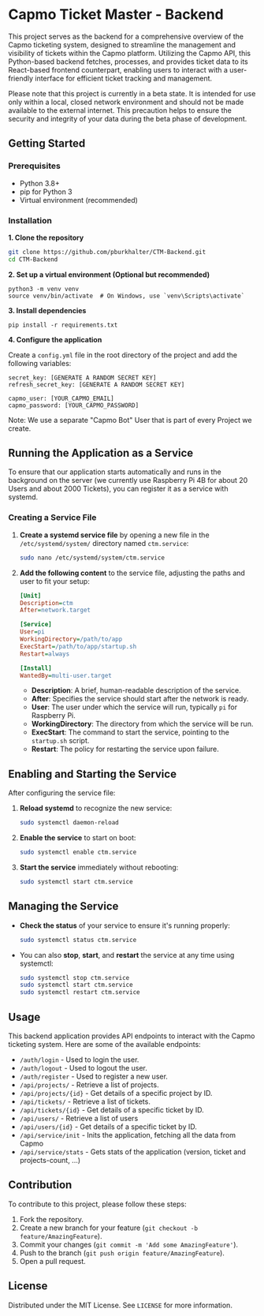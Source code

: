 # Capmo Ticket Master - Backend

This project serves as the backend for a comprehensive overview of the Capmo ticketing system, designed to streamline the management and visibility of tickets within the Capmo platform. Utilizing the Capmo API, this Python-based backend fetches, processes, and provides ticket data to its React-based frontend counterpart, enabling users to interact with a user-friendly interface for efficient ticket tracking and management.

Please note that this project is currently in a beta state. It is intended for use only within a local, closed network environment and should not be made available to the external internet. This precaution helps to ensure the security and integrity of your data during the beta phase of development.


## Getting Started

### Prerequisites

- Python 3.8+
- pip for Python 3
- Virtual environment (recommended)

### Installation

**1. Clone the repository**

```bash
git clone https://github.com/pburkhalter/CTM-Backend.git
cd CTM-Backend
``` 

**2. Set up a virtual environment (Optional but recommended)**


``` 
python3 -m venv venv
source venv/bin/activate  # On Windows, use `venv\Scripts\activate`
``` 

**3. Install dependencies**


```
pip install -r requirements.txt
```

**4.  Configure the application**

Create a `config.yml` file in the root directory of the project and add the following variables:

```
secret_key: [GENERATE A RANDOM SECRET KEY]
refresh_secret_key: [GENERATE A RANDOM SECRET KEY]

capmo_user: [YOUR_CAPMO_EMAIL]
capmo_password: [YOUR_CAPMO_PASSWORD]
```

Note: We use a separate "Capmo Bot" User that is part of every Project we create.

## Running the Application as a Service

To ensure that our application starts automatically and runs in the background on the server (we currently use Raspberry Pi 4B for about 20 Users and about 2000 Tickets), you can register it as a service with systemd. 

### Creating a Service File

1. **Create a systemd service file** by opening a new file in the `/etc/systemd/system/` directory named `ctm.service`:

    ```bash
    sudo nano /etc/systemd/system/ctm.service
    ```

2. **Add the following content** to the service file, adjusting the paths and user to fit your setup:

    ```ini
    [Unit]
    Description=ctm
    After=network.target

    [Service]
    User=pi
    WorkingDirectory=/path/to/app
    ExecStart=/path/to/app/startup.sh
    Restart=always

    [Install]
    WantedBy=multi-user.target
    ```

    - **Description**: A brief, human-readable description of the service.
    - **After**: Specifies the service should start after the network is ready.
    - **User**: The user under which the service will run, typically `pi` for Raspberry Pi.
    - **WorkingDirectory**: The directory from which the service will be run.
    - **ExecStart**: The command to start the service, pointing to the `startup.sh` script.
    - **Restart**: The policy for restarting the service upon failure.

## Enabling and Starting the Service

After configuring the service file:

1. **Reload systemd** to recognize the new service:

    ```bash
    sudo systemctl daemon-reload
    ```

2. **Enable the service** to start on boot:

    ```bash
    sudo systemctl enable ctm.service
    ```

3. **Start the service** immediately without rebooting:

    ```bash
    sudo systemctl start ctm.service
    ```

## Managing the Service

- **Check the status** of your service to ensure it's running properly:

    ```bash
    sudo systemctl status ctm.service
    ```

- You can also **stop**, **start**, and **restart** the service at any time using systemctl:

    ```bash
    sudo systemctl stop ctm.service
    sudo systemctl start ctm.service
    sudo systemctl restart ctm.service
    ```

Usage
-----

This backend application provides API endpoints to interact with the Capmo ticketing system. Here are some of the available endpoints:

-   `/auth/login` - Used to login the user.
-   `/auth/logout` - Used to logout the user.
-   `/auth/register` - Used to register a new user.
-   `/api/projects/` - Retrieve a list of projects.
-   `/api/projects/{id}` - Get details of a specific project by ID.
-   `/api/tickets/` - Retrieve a list of tickets.
-   `/api/tickets/{id}` - Get details of a specific ticket by ID.
-   `/api/users/` - Retrieve a list of users
-   `/api/users/{id}` - Get details of a specific ticket by ID.
-   `/api/service/init` - Inits the application, fetching all the data from Capmo
-   `/api/service/stats` - Gets stats of the application (version, ticket and projects-count, ...)


Contribution
-----------

To contribute to this project, please follow these steps:

1.  Fork the repository.
2.  Create a new branch for your feature (`git checkout -b feature/AmazingFeature`).
3.  Commit your changes (`git commit -m 'Add some AmazingFeature'`).
4.  Push to the branch (`git push origin feature/AmazingFeature`).
5.  Open a pull request.


License
-------

Distributed under the MIT License. See `LICENSE` for more information.

